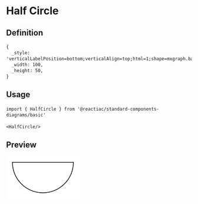 # Half Circle

## Definition

```
{
  _style: 'verticalLabelPosition=bottom;verticalAlign=top;html=1;shape=mxgraph.basic.half_circle',
  _width: 100,
  _height: 50,
}
```

## Usage

```
import { HalfCircle } from '@reactiac/standard-components-diagrams/basic'

<HalfCircle/>
```

## Preview

<img src="./half-circle.png" width="200"/>
